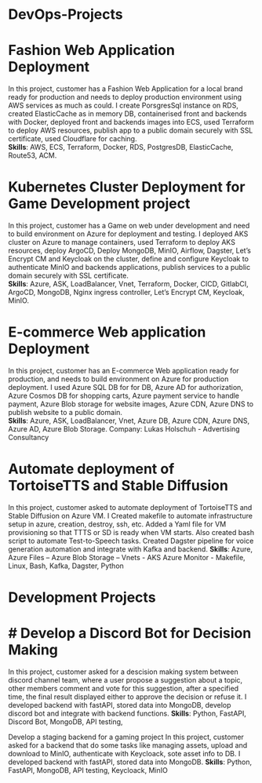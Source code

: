# DevOps-Projects

# **Fashion Web Application Deployment**
In this project, customer has a Fashion Web Application for a local brand ready for production and needs to deploy production environment using AWS services as much as could. I create PorsgresSql instance on RDS, created ElasticCache as in memory DB, containerised front and backends with Docker, deployed front and backends images into ECS, used Terraform to deploy AWS resources, publish app to a public domain securely with SSL certificate, used Cloudflare for caching.   
**Skills**: AWS, ECS, Terraform, Docker, RDS, PostgresDB, ElasticCache, Route53, ACM. 

# Kubernetes Cluster Deployment for Game Development project 
In this project, customer has a Game on web under development and need to build environment on Azure for deployment and testing. I deployed AKS cluster on Azure to manage containers, used Terraform to deploy AKS resources, deploy ArgoCD, Deploy MongoDB, MinIO, Airflow, Dagster, Let’s Encrypt CM and Keycloak on the cluster, define and configure Keycloak to authenticate MinIO and backends applications, publish services to a public domain securely with SSL certificate.  
**Skills**: Azure, ASK, LoadBalancer, Vnet,  Terraform, Docker, CICD, GitlabCI, ArgoCD, MongoDB, Nginx ingress controller, Let’s Encrypt CM, Keycloak, MinIO. 

# E-commerce Web application Deployment 
In this project, customer has an E-commerce Web application ready for production, and needs to build environment on Azure for production deployment. I used Azure SQL DB for for DB, Azure AD for authorization, Azure Cosmos DB for shopping carts, Azure payment service to handle payment, Azure Blob storage for website images, Azure CDN, Azure DNS to publish website to a public domain.  
**Skills**: Azure, ASK, LoadBalancer, Vnet, Azure DB, Azure CDN, Azure DNS, Azure AD, Azure Blob Storage. 
Company:  Lukas Holschuh - Advertising Consultancy 

# Automate deployment of TortoiseTTS and Stable Diffusion 
In this project, customer asked to automate deployment of TortoiseTTS and Stable Diffusion on Azure VM. I Created makefile to automate infrastructure setup in azure, creation, destroy, ssh, etc. Added a Yaml file for VM provisioning so that TTTS or SD is ready when VM starts. Also created bash script to automate Test-to-Speech tasks. Created Dagster pipeline for voice generation automation and integrate with Kafka and backend. 
**Skills**: Azure, Azure Files – Azure Blob Storage – Vnets -  AKS Azure Monitor - Makefile, Linux, Bash, Kafka, Dagster, Python 

# Development Projects 
# # Develop a Discord Bot for Decision Making 
In this project, customer asked for a descision making system between discord channel team, where a user propose a suggestion about a topic, other members comment and vote for this suggestion, after a specified time, the final result displayed either to approve the decision or refuse it. I developed backend with fastAPI, stored data into MongoDB, develop discord bot and integrate with backend functions. 
**Skills**: Python, FastAPI, Discord Bot, MongoDB, API testing,  

Develop a staging backend for a gaming project 
In this project, customer asked for a backend that do some tasks like managing assets, upload and download to MinIO, authenticate with Keycloack, sote asset info to DB. I developed backend with fastAPI, stored data into MongoDB. 
**Skills**: Python, FastAPI, MongoDB, API testing, Keycloack, MinIO 


